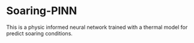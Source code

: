 # Soaring-PINN
This is a physic informed neural network trained with a thermal model for predict soaring conditions. 
